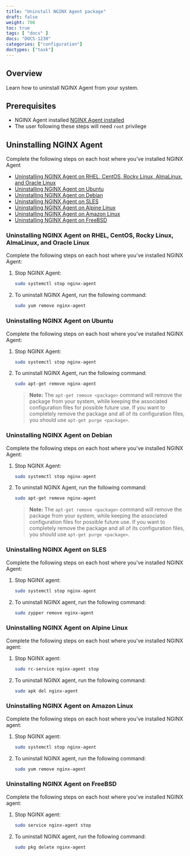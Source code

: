 ```yaml
---
title: "Uninstall NGINX Agent package"
draft: false
weight: 700
toc: true
tags: [ "docs" ]
docs: "DOCS-1230"
categories: ["configuration"]
doctypes: ["task"]
---
```


## Overview

Learn how to uninstall NGINX Agent from your system.

## Prerequisites

- NGINX Agent installed [NGINX Agent installed](../installation-oss)
- The user following these steps will need `root` privilege

## Uninstalling NGINX Agent
Complete the following steps on each host where you’ve installed NGINX Agent


- [Uninstalling NGINX Agent on RHEL, CentOS, Rocky Linux, AlmaLinux, and Oracle Linux](#uninstalling-nginx-agent-on-rhel-centos-rocky-linux-almalinux-and-oracle-linux)
- [Uninstalling NGINX Agent on Ubuntu](#uninstalling-nginx-agent-on-ubuntu)
- [Uninstalling NGINX Agent on Debian](#uninstalling-nginx-agent-on-debian)
- [Uninstalling NGINX Agent on SLES](#uninstalling-nginx-agent-on-sles)
- [Uninstalling NGINX Agent on Alpine Linux](#uninstalling-nginx-agent-on-alpine-linux)
- [Uninstalling NGINX Agent on Amazon Linux](#uninstalling-nginx-agent-on-amazon-linux)
- [Uninstalling NGINX Agent on FreeBSD](#uninstalling-nginx-agent-on-freebsd)

### Uninstalling NGINX Agent on RHEL, CentOS, Rocky Linux, AlmaLinux, and Oracle Linux

Complete the following steps on each host where you've installed NGINX Agent:

1. Stop NGINX Agent:

   ```bash
   sudo systemctl stop nginx-agent
   ```

2. To uninstall NGINX Agent, run the following command:

   ```bash
   sudo yum remove nginx-agent
   ```

### Uninstalling NGINX Agent on Ubuntu

Complete the following steps on each host where you've installed NGINX Agent:

1. Stop NGINX Agent:

   ```bash
   sudo systemctl stop nginx-agent
   ```

2. To uninstall NGINX Agent, run the following command:

   ```bash
   sudo apt-get remove nginx-agent
   ```

   > **Note:** The `apt-get remove <package>` command will remove the package from your system, while keeping the associated configuration files for possible future use. If you want to completely remove the package and all of its configuration files, you should use `apt-get purge <package>`.

### Uninstalling NGINX Agent on Debian

Complete the following steps on each host where you've installed NGINX Agent:

1. Stop NGINX Agent:

   ```bash
   sudo systemctl stop nginx-agent
   ```

2. To uninstall NGINX Agent, run the following command:

   ```bash
   sudo apt-get remove nginx-agent
   ```

   > **Note:** The `apt-get remove <package>` command will remove the package from your system, while keeping the associated configuration files for possible future use. If you want to completely remove the package and all of its configuration files, you should use `apt-get purge <package>`.

### Uninstalling NGINX Agent on SLES

Complete the following steps on each host where you've installed NGINX Agent:

1. Stop NGINX agent:

   ```bash
   sudo systemctl stop nginx-agent
   ```

2. To uninstall NGINX agent, run the following command:

   ```bash
   sudo zypper remove nginx-agent
   ```

### Uninstalling NGINX Agent on Alpine Linux

Complete the following steps on each host where you've installed NGINX agent:

1. Stop NGINX agent:

   ```bash
   sudo rc-service nginx-agent stop
   ```

2. To uninstall NGINX agent, run the following command:

   ```bash
   sudo apk del nginx-agent
   ```

### Uninstalling NGINX Agent on Amazon Linux

Complete the following steps on each host where you've installed NGINX agent:

1. Stop NGINX agent:

   ```bash
   sudo systemctl stop nginx-agent
   ```

2. To uninstall NGINX agent, run the following command:

   ```bash
   sudo yum remove nginx-agent
   ```

### Uninstalling NGINX Agent on FreeBSD

Complete the following steps on each host where you've installed NGINX agent:

1. Stop NGINX agent:

   ```bash
   sudo service nginx-agent stop
   ```

2. To uninstall NGINX agent, run the following command:

   ```bash
   sudo pkg delete nginx-agent
   ```

